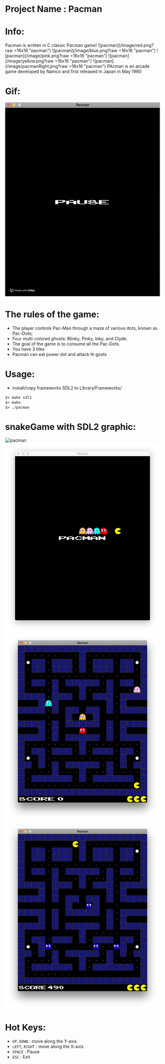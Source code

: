 # Project Name : Pacman

# Info:
Pacman is written in C classic Pacman game!
![pacman](/image/red.png?raw =16x16 "pacman")
![pacman](/image/blue.png?raw =16x16 "pacman")
![pacman](/image/pink.png?raw =16x16 "pacman")
![pacman](/image/yellow.png?raw =16x16 "pacman")
![pacman](/image/pacmanRight.png?raw =16x16 "pacman")
PAcman is an arcade game developed by Namco and first released in Japan in May 1980

# Gif:
![pacman](/pacman.gif?raw=true "pacman")

# The rules of the game:
 - The player controls Pac-Man through a maze of various dots, known as Pac-Dots;
 - Four multi-colored ghosts: Blinky, Pinky, Inky, and Clyde. 
 - The goal of the game is to consume all the Pac-Dots.
 - You have 3 lifes
 - Pacman can eat power dot and attack th gosts

# Usage:
- install/copy frameworks SDL2 to Library/Frameworks/
```
$> make sdl2
$> make
$> ./pacman
```
# snakeGame with SDL2 graphic:
![pacman](/pacman000.png?raw=true "pacman")
![pacman](/pacman001.png?raw=true "pacman")
![pacman](/pacman002.png?raw=true "pacman")
![pacman](/pacman003.png?raw=true "pacman")

# Hot Keys:
  * `UP`, `DOWN` : move along the Y-axis
  * `LEFT`, `RIGHT` : move along the X-axis
  * `SPACE` : Pause
  * `ESC` : Exit
